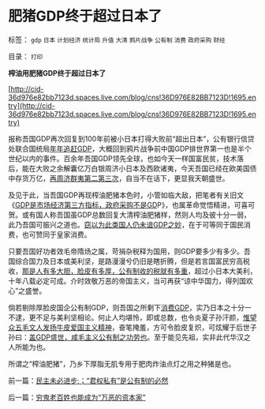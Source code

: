 # 肥猪GDP终于超过日本了

标签： `gdp` `日本` `计划经济` `统计局` `升值` `大清` `鸦片战争` `公有制` `消费` `政府采购` `财经` 

目录： `打印`

**榨油用肥猪GDP终于超过日本了**

[http://cid-36d976e82bb7123d.spaces.live.com/blog/cns!36D976E82BB7123D!1695.entry](http://cid-36d976e82bb7123d.spaces.live.com/blog/cns!36D976E82BB7123D!1695.entry)

报称吾国GDP再次回复到100年前被小日本打得大败前“超出日本”，公有银行信贷处联合国统局[年年追赶GDP](../../../2009/12/28/追赶美国，或让中国越来越落后.md)，大概回到鸦片战争前中国GDP排世界第一也是半个世纪以内的事件。百余年吾国GDP领先全球，也如今天一样国富民贫，技术落后，能在大败之余解囊亿万白银周济小日本及西欧诸夷，今天吾国已经在欧美国债中存货万亿，[再周济群夷第二第三次](../../../2009/12/18/市场经济是强制性的；GDP只有三条出路.md)，自当不在话下，更显我天朝盛世。

及见于此，当吾国GDP再现榨油肥猪本色时，小管如临大敌，把笔者有关旧文《[GDP是市场经济第三方指标，政府采购不是GD](http://hi.baidu.com/darthchn/blog/item/36936ecb167ce64bf31fe743.html)P》，也属革命觉悟精进，可喜可贺。或有国人称吾国虽GDP总数回复大清榨油肥猪样，然则人均及彼十分一弱，此乃吾国可振兴之道也。[窃以为此类国人仍未谙GDP之妙](../../../2009/12/27/政治经济学是科学吗？计划经济的GDP是什么？.md)，在于可等同于国民消费，也可赞同于皇家消费。

只要吾国好功者效毛帝隋炀之属，苛捐杂税释为国用，则GDP要多少有多少。吾国综合国力及日本或美利坚，是路漫漫兮仍旧是瞎折腾，但是若言国富民穷高税收，[那是人有多大胆，脸皮有多厚，公有制收的税就有多重](../../../2008/11/11/计划经济调用通货膨胀：政府的成本有意义吗？.md)，超过小日本大美利，十年八载必定可成。介时效敬万恶的帝国主义，当可再获“谅中华国力，得列国欢心”之盛誉。

倘若剔除厚脸皮国企公有制GDP，则吾国之所剩下[消费GDP](../../../2010/5/30/价值守衡定律：满足消费的GDP才有价值.md)，实乃日本之十分一不逮，更不足与美利坚相论。何止人均堪怜，即或总数，也令炎夏子孙汗颜，[惟望众五毛文人发扬牛皮爱国主义精神](../../../2009/7/16/中国经济增长的数字创作有几许水分.md)，奋笔掩羞，方可令脸皮复炽，可炫耀于后世子孙曰：[盖GDP盛世，咸毛主义公有制之功劳也](../../../2009/7/16/中国经济增长的数字创作有几许水分.md)。至于能见先祖，实非此代华汉之人所能为也。

所谓之“榨油肥猪”，乃乡下厚脂无肌专用于肥肉炸油点灯之用之种猪是也。



前一篇：[民主未必进步;；“君权私有”是公有制的必然](../../../2010/8/17/民主未必进步;；“君权私有”是公有制的必然.md)

后一篇：[穷鬼老百姓也能成为“万恶的资本家”](../../../2010/8/18/穷鬼老百姓也能成为“万恶的资本家”.md)